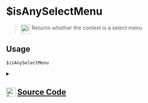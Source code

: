 # $isAnySelectMenu
> <img align="top" src="https://upload.wikimedia.org/wikipedia/commons/thumb/e/e4/Infobox_info_icon.svg/160px-Infobox_info_icon.svg.png?20150409153300" alt="image" width="25" height="auto"> Returns whether the context is a select menu
## Usage
```
$isAnySelectMenu
```
<details>
<summary>
    
## <img align="top" src="https://cdn4.iconfinder.com/data/icons/iconsimple-logotypes/512/github-512.png" alt="image" width="25" height="auto">  [Source Code](https://github.com/tryforge/ForgeScript-V2/blob/main/src/native/isAnySelectMenu.ts)
    
</summary>
    
```ts
import { NativeFunction, Return } from "../structures"

export default new NativeFunction({
    name: "$isAnySelectMenu",
    version: "1.0.0",
    description: "Returns whether the context is a select menu",
    unwrap: false,
    execute(ctx) {
        return Return.success(Boolean(ctx.interaction?.isAnySelectMenu()))
    },
})
```
    
</details>